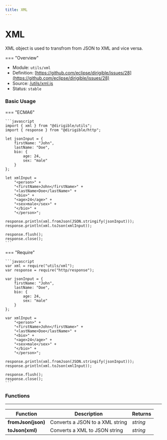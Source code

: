 ```yaml
---
title: XML
---
```


XML
===

XML object is used to transfrom from JSON to XML and vice versa.

=== "Overview"
- Module: `utils/xml`
- Definition: [https://github.com/eclipse/dirigible/issues/28](https://github.com/eclipse/dirigible/issues/28)
- Source: [/utils/xml.js](https://github.com/eclipse/dirigible/blob/master/components/api-utils/src/main/resources/META-INF/dirigible/utils/xml.js)
- Status: `stable`


### Basic Usage

=== "ECMA6"

    ```javascript
    import { xml } from "@dirigible/utils";
    import { response } from "@dirigible/http";

    let jsonInput = {
        firstName: "John",
        lastName: "Doe",
        bio: {
            age: 24,
            sex: "male"
        }
    };

    let xmlInput =
        "<person>" +
        "<firstName>John</firstName>" +
        "<lastName>Doe</lastName>" +
        "<bio>" +
        "<age>24</age>" +
        "<sex>male</sex>" +
        "</bio>" +
        "</person>";

    response.println(xml.fromJson(JSON.stringify(jsonInput)));
    response.println(xml.toJson(xmlInput));

    response.flush();
    response.close();
    ```

=== "Require"

    ```javascript
    var xml = require("utils/xml");
    var response = require("http/response");

    var jsonInput = {
        firstName: "John",
        lastName: "Doe",
        bio: {
            age: 24,
            sex: "male"
        }
    };

    var xmlInput =
        "<person>" +
        "<firstName>John</firstName>" +
        "<lastName>Doe</lastName>" +
        "<bio>" +
        "<age>24</age>" +
        "<sex>male</sex>" +
        "</bio>" +
        "</person>";

    response.println(xml.fromJson(JSON.stringify(jsonInput)));
    response.println(xml.toJson(xmlInput));

    response.flush();
    response.close();
    ```

### Functions

---

Function     | Description | Returns
------------ | ----------- | --------
**fromJson(json)**   | Converts a JSON to a XML string | *string*
**toJson(xml)**   | Converts a XML to JSON string | *string*
